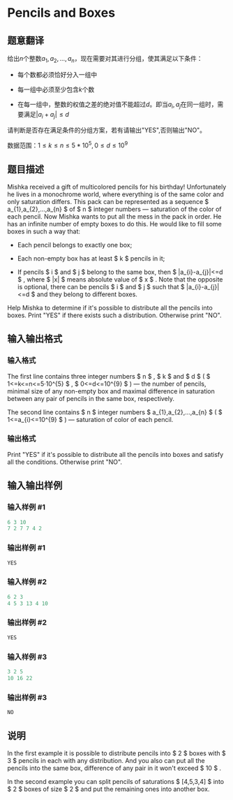 # Pencils and Boxes

## 题意翻译

给出$n$个整数$a_1,a_2,...,a_n$，现在需要对其进行分组，使其满足以下条件：

- 每个数都必须恰好分入一组中

- 每一组中必须至少包含$k$个数

- 在每一组中，整数的权值之差的绝对值不能超过$d$。即当$a_i,a_j$在同一组时，需要满足$|a_i+a_j| \leq d$

请判断是否存在满足条件的分组方案，若有请输出"YES",否则输出"NO"。

数据范围：$1\leq k \leq n \leq 5 * 10^5 , 0 \leq d \leq 10^9$

## 题目描述

Mishka received a gift of multicolored pencils for his birthday! Unfortunately he lives in a monochrome world, where everything is of the same color and only saturation differs. This pack can be represented as a sequence $ a_{1},a_{2},...,a_{n} $ of $ n $ integer numbers — saturation of the color of each pencil. Now Mishka wants to put all the mess in the pack in order. He has an infinite number of empty boxes to do this. He would like to fill some boxes in such a way that:

- Each pencil belongs to exactly one box;

- Each non-empty box has at least $ k $ pencils in it;

- If pencils $ i $ and $ j $ belong to the same box, then $ |a_{i}-a_{j}|<=d $ , where $ |x| $ means absolute value of $ x $ . Note that the opposite is optional, there can be pencils $ i $ and $ j $ such that $ |a_{i}-a_{j}|<=d $ and they belong to different boxes.

Help Mishka to determine if it's possible to distribute all the pencils into boxes. Print "YES" if there exists such a distribution. Otherwise print "NO".

## 输入输出格式

### 输入格式

The first line contains three integer numbers $ n $ , $ k $ and $ d $ ( $ 1<=k<=n<=5·10^{5} $ , $ 0<=d<=10^{9} $ ) — the number of pencils, minimal size of any non-empty box and maximal difference in saturation between any pair of pencils in the same box, respectively.

The second line contains $ n $ integer numbers $ a_{1},a_{2},...,a_{n} $ ( $ 1<=a_{i}<=10^{9} $ ) — saturation of color of each pencil.

### 输出格式

Print "YES" if it's possible to distribute all the pencils into boxes and satisfy all the conditions. Otherwise print "NO".

## 输入输出样例

### 输入样例 #1

```cpp
6 3 10
7 2 7 7 4 2

```
### 输出样例 #1

```cpp
YES

```
### 输入样例 #2

```cpp
6 2 3
4 5 3 13 4 10

```
### 输出样例 #2

```cpp
YES

```
### 输入样例 #3

```cpp
3 2 5
10 16 22

```
### 输出样例 #3

```cpp
NO

```
## 说明

In the first example it is possible to distribute pencils into $ 2 $ boxes with $ 3 $ pencils in each with any distribution. And you also can put all the pencils into the same box, difference of any pair in it won't exceed $ 10 $ .

In the second example you can split pencils of saturations $ [4,5,3,4] $ into $ 2 $ boxes of size $ 2 $ and put the remaining ones into another box.

